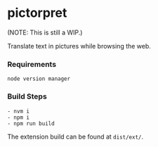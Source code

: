 # pictorpret

(NOTE: This is still a WIP.)

Translate text in pictures while browsing the web.

### Requirements
	node version manager

### Build Steps
	- nvm i
	- npm i
	- npm run build

The extension build can be found at `dist/ext/`.
